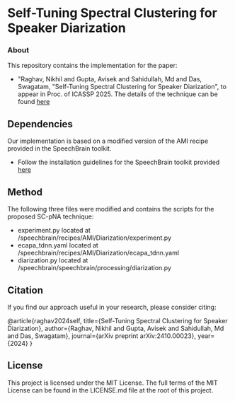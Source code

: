 # Self-Tuning Spectral Clustering for Speaker Diarization 
### About
This repository contains the implementation for the paper: 
- "Raghav, Nikhil and Gupta, Avisek and Sahidullah, Md and Das, Swagatam, "Self-Tuning Spectral Clustering for Speaker Diarization", to appear in Proc. of ICASSP 2025.
The details of the technique can be found [here](https://arxiv.org/pdf/2410.00023? "Heading link")

## Dependencies
Our implementation is based on a modified version of the AMI recipe provided in the SpeechBrain toolkit.
- Follow the installation guidelines for the SpeechBrain toolkit provided [here](https://github.com/speechbrain/speechbrain "Heading link") 
## Method
The following three files were modified and contains the scripts for the proposed SC-pNA technique:
- experiment.py located at /speechbrain/recipes/AMI/Diarization/experiment.py
- ecapa_tdnn.yaml located at /speechbrain/recipes/AMI/Diarization/ecapa_tdnn.yaml
- diarization.py located at /speechbrain/speechbrain/processing/diarization.py

## Citation
If you find our approach useful in your research, please consider citing:

@article{raghav2024self,
  title={Self-Tuning Spectral Clustering for Speaker Diarization},
  author={Raghav, Nikhil and Gupta, Avisek and Sahidullah, Md and Das, Swagatam},
  journal={arXiv preprint arXiv:2410.00023},
  year={2024}
}

## License
This project is licensed under the MIT License. The full terms of the MIT License can be found in the LICENSE.md file at the root of this project.
